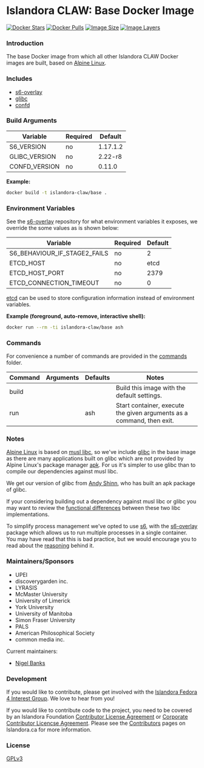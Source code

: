 # Islandora CLAW: Base Docker Image

[![Docker Stars](https://img.shields.io/docker/stars/islandora-claw/base.svg)](https://hub.docker.com/r/islandora-claw/base/)
[![Docker Pulls](https://img.shields.io/docker/pulls/islandora-claw/base.svg)](https://hub.docker.com/r/islandora-claw/base/)
[![Image Size](https://img.shields.io/imagelayers/image-size/islandora-claw/base/latest.svg)](https://imagelayers.io/?images=islandora-claw/base:latest)
[![Image Layers](https://img.shields.io/imagelayers/layers/islandora-claw/base/latest.svg)](https://imagelayers.io/?images=islandora-claw/base:latest)

### Introduction

The base Docker image from which all other Islandora CLAW Docker images are
built, based on [Alpine Linux](http://alpinelinux.org/).

### Includes
 
* [s6-overlay](https://github.com/just-containers/s6-overlay)
* [glibc](https://github.com/andyshinn/alpine-pkg-glibc)
* [confd](https://github.com/kelseyhightower/confd)

### Build Arguments

| Variable      | Required |  Default |
|---------------|----------|----------|
| S6_VERSION    | no       | 1.17.1.2 |
| GLIBC_VERSION | no       |  2.22-r8 |
| CONFD_VERSION | no       |   0.11.0 |

**Example:**
```bash
docker build -t islandora-claw/base .
```

### Environment Variables

See the [s6-overlay](https://github.com/just-containers/s6-overlay) repository
for what environment variables it exposes, we override the some values as is
shown below:

| Variable                     | Required | Default |
|------------------------------|----------|---------|
| S6_BEHAVIOUR_IF_STAGE2_FAILS | no       |       2 |
| ETCD_HOST                    | no       |    etcd |
| ETCD_HOST_PORT               | no       |    2379 |
| ETCD_CONNECTION_TIMEOUT      | no       |       0 |

[etcd](https://github.com/coreos/etcd) can be used to store configuration
information instead of environment variables.

**Example (foreground, auto-remove, interactive shell):**
```bash
docker run --rm -ti islandora-claw/base ash
```

### Commands

For convenience a number of commands are provided in the [commands](/commands)
folder.

| Command | Arguments | Defaults | Notes                                                                 |
|---------|-----------|----------|-----------------------------------------------------------------------|
| build   |           |          | Build this image with the default settings.                           |
| run     |           | ash      | Start container, execute the given arguments as a command, then exit. |

### Notes

[Alpine Linux](http://alpinelinux.org/) is based on
[musl libc](http://www.musl-libc.org/), so we've include
[glibc](https://www.gnu.org/software/libc/) in the base image as there are many
applications built on glibc which are not provided by Alpine Linux's package
manager [apk](http://wiki.alpinelinux.org/wiki/Alpine_Linux_package_management).
For us it's simpler to use glibc than to compile our dependencies against musl
libc.

We get our version of glibc from
[Andy Shinn](https://github.com/andyshinn/alpine-pkg-glibc), who has built an
apk package of glibc.

If your considering building out a dependency against musl libc or glibc you may
want to review the
[functional differences](http://wiki.musl-libc.org/wiki/Functional_differences_from_glibc)
between these two libc implementations.

To simplify process management we've opted to use
[s6](http://skarnet.org/software/s6/overview.html), with the
[s6-overlay](https://github.com/just-containers/s6-overlay) package which allows
us to run multiple processes in a single container. You may have read that this
is bad practice, but we would encourage you to read about the
[reasoning](https://github.com/just-containers/s6-overlay#the-docker-way) behind
it.

### Maintainers/Sponsors

* UPEI
* discoverygarden inc.
* LYRASIS
* McMaster University
* University of Limerick
* York University
* University of Manitoba
* Simon Fraser University
* PALS
* American Philosophical Society
* common media inc.

Current maintainers:

* [Nigel Banks](https://github.com/nigelgbanks)

### Development

If you would like to contribute, please get involved with the
[Islandora Fedora 4 Interest Group](https://github.com/Islandora/Islandora-Fedora4-Interest-Group).
We love to hear from you!

If you would like to contribute code to the project, you need to be covered by
an Islandora Foundation
[Contributor License Agreement](http://islandora.ca/sites/default/files/islandora_cla.pdf)
or
[Corporate Contributor Licencse Agreement](http://islandora.ca/sites/default/files/islandora_ccla.pdf).
Please see the [Contributors](http://islandora.ca/resources/contributors) pages
on Islandora.ca for more information.

### License

[GPLv3](http://www.gnu.org/licenses/gpl-3.0.txt)
